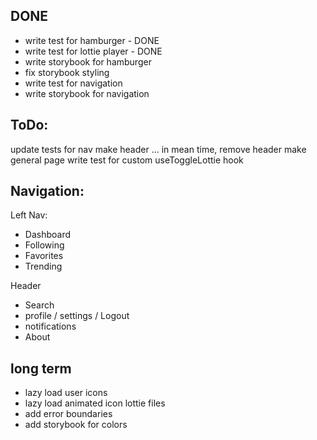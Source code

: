 ## DONE
* write test for hamburger - DONE
* write test for lottie player - DONE
* write storybook for hamburger
* fix storybook styling
* write test for navigation
* write storybook for navigation

## ToDo:
update tests for nav
make header ... in mean time, remove header
make general page
write test for custom useToggleLottie hook


## Navigation:

Left Nav:
* Dashboard
* Following
* Favorites
* Trending

Header
* Search
* profile / settings / Logout
* notifications
* About

## long term
- lazy load user icons
- lazy load animated icon lottie files
- add error boundaries
- add storybook for colors
